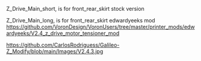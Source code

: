Z_Drive_Main_short, is for front_rear_skirt stock version

Z_Drive_Main_long, is for front_rear_skirt edwardyeeks mod
https://github.com/VoronDesign/VoronUsers/tree/master/printer_mods/edwardyeeks/V2.4_z_drive_motor_tensioner_mod


https://github.com/CarlosRodriguess/Galileo-Z_Modify/blob/main/Images/V2.4.3.jpg
